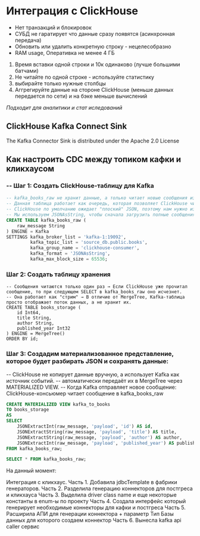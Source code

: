 # Интеграция с ClickHouse 

- Нет транзакций и блокировок
- СУБД не гаратирует что данные сразу появятся (асинхронная передача)
- Обновить или удалить конкретную строку - нецелесобразно
- RAM usage, Оперативка не менее 4 ГБ

1. Время вставки одной строки и 10к одинаково (лучше большими батчами)
2. Не читайте по одной строке - используйте статистику
3. выбирайте только нужные столбцы
4. Аггрегируйте данные на стороне ClickHouse (меньше данных передается по сети) и на бэке меньше вычислений

_Подходит для аналитики и стат иследований_

## ClickHouse Kafka Connect Sink
The Kafka Connector Sink is distributed under the Apache 2.0 License

## Как настроить CDC между топиком кафки и кликхаусом

### -- Шаг 1: Создать ClickHouse-таблицу для Kafka
```sql
-- kafka_books_raw не хранит данные, а только читает новые сообщения из Kafka в реальном времени.
-- Данная таблица работает как очередь, которая позволяет ClickHouse читать данные из Kafka без внешних консьюмеров (Python, Java).
-- ClickHouse по умолчанию ожидает "плоский" JSON, поэтому нам нужно извлекать только payload
-- Мы используем JSONAsString, чтобы сначала загрузить полные сообщения, а потом парсить их:
CREATE TABLE kafka_books_raw (
    raw_message String
) ENGINE = Kafka
SETTINGS kafka_broker_list = 'kafka-1:19092',
         kafka_topic_list = 'source_db.public.books',
         kafka_group_name = 'clickhouse-consumer',
         kafka_format = 'JSONAsString',
         kafka_max_block_size = 65536;
```

### Шаг 2: Создать таблицу хранения
```
-- Сообщения читаются только один раз → Если ClickHouse уже прочитал сообщение, то при следующем SELECT в kafka_books_raw оно исчезнет.
-- Она работает как "стрим" → В отличие от MergeTree, Kafka-таблица просто отображает поток данных, а не хранит их.
CREATE TABLE books_storage (
    id Int64,
    title String,
    author String,
    published_year Int32
) ENGINE = MergeTree()
ORDER BY id;
```

### Шаг 3: Создадим материализованное представление, которое будет разбирать JSON и сохранять данные:

-- ClickHouse не копирует данные вручную, а использует Kafka как источник событий.
-- автоматически передаёт их в MergeTree через MATERIALIZED VIEW.
-- Когда Kafka отправляет новое сообщение: ClickHouse-консьюмер читает сообщение в kafka_books_raw
```sql
CREATE MATERIALIZED VIEW kafka_to_books
TO books_storage
AS
SELECT
    JSONExtractInt(raw_message, 'payload', 'id') AS id,
    JSONExtractString(raw_message, 'payload', 'title') AS title,
    JSONExtractString(raw_message, 'payload', 'author') AS author,
    JSONExtractInt(raw_message, 'payload', 'published_year') AS published_year
FROM kafka_books_raw;

SELECT * FROM kafka_books_raw;
```

На данный момент:

Интеграция с кликхаус.
Часть 1. Добавила jdbcTemplate в фабрики генераторов. 
Часть 2. Разделила генерацию коннекторов для постгреса и кликхауса
Часть 3. Выделила driver class name и еще некоторые константы в enum-ы по проекту
Часть 4. Создала интерфейс который генерирует необходимые коннекторы для кафки и постгреса
Часть 5. Расширила АПИ для генерации коннектора + параметр Тип Базы данных для которого создаем коннектор
Часть 6. Вынесла kafka api caller сервис
